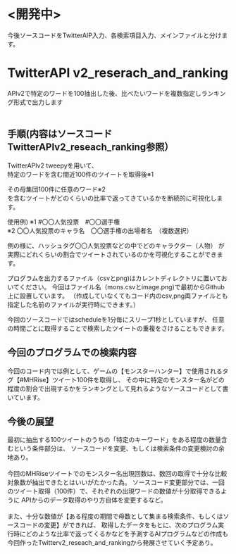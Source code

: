 <h1><開発中></h1>
今後ソースコードをTwitterAIP入力、各検索項目入力、メインファイルと分けます。
<br>
<h1>TwitterAPI v2_reserach_and_ranking</h1>
 APIv2で特定のワードを100抽出した後、比べたいワードを複数指定しランキング形式で出力します<br>
<br>
<h2>手順(内容はソースコードTwitterAPIv2_reseach_ranking参照）</h2>
TwitterAPIv2 tweepyを用いて、<br>
特定のワードを含む間近100件のツイートを取得後※1<br>

その母集団100件に任意のワード※2 <br>
を含むツイートがどのくらいの比率で返ってきているかを断続的に可視化します。

使用例)
※1 #〇〇人気投票　#〇〇選手権<br>
※2 〇〇人気投票のキャラ名　〇〇選手権の出場者名　（複数選択）

例の様に、ハッシュタグ〇〇人気投票などの中でどのキャラクター（人物）
が実際にどれくらいの割合でツイートされているのかを可視化することができます。

プログラムを出力するファイル（csvとpng)はカレントディレクトリに置いておいてください。
今回はファイル名（mons.csvとimage.png)で最初からGithub上に設置しています。
（作成していなくてもコード内のcsv,png両ファイルとも指定した名前のファイルが実行時にできます。）

今回のソースコードではscheduleを1分毎にスリープ1秒としていますが、
任意の時間ごとに取得することで検索したツイートの重複をさけることもできます。

<h2>今回のプログラムでの検索内容</h2>
今回のコード内では例として、ゲームの【モンスターハンター】で使用されるタグ【#MHRise】ツイート100件を取得し、
その中に特定のモンスター名がどの程度の割合で出現するかをランキングとして見れるようなソースコードとして書いています。

<h2>今後の展望</h2>
最初に抽出する100ツイートのうちの「特定のキーワード」をある程度の数量含むという条件部分は、
ソースコードを変更、もしくは検索条件の変更検討の余地あり。<br>
<br>
今回のMHRiseツイートでのモンスター名出現回数は、数回の取得で十分な比較対象数が抽出できたとはいいがたかった為。
ソースコード変更部分では、一回のツイート取得（100件）で、それぞれの出現ワードの数値が十分取得できるように
APIからのデータ取得のやり方自体を変更するなど。<br>
<br>
また、十分な数値が【ある程度の期間で母数として集まる検索条件、もしくはソースコードの変更】ができれば、
取得したデータをもとに、次のプログラム実行時にどのような比率で返ってくるかなどを予測するAIプログラムなどの作成も
今回作ったTwitterv2_reseach_and_rankingから発展させていく予定あり。

